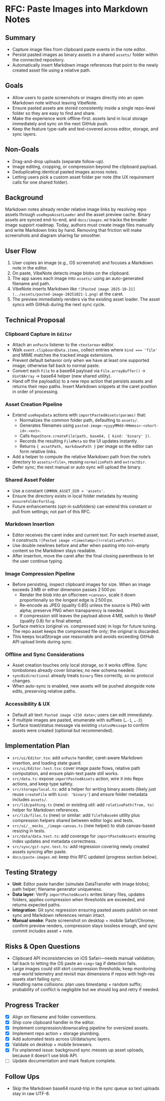 # RFC: Paste Images into Markdown Notes

## Summary

- Capture image files from clipboard paste events in the note editor.
- Persist pasted images as binary assets in a shared `assets/` folder within the connected repository.
- Automatically insert Markdown image references that point to the newly created asset file using a relative path.

## Goals

- Allow users to paste screenshots or images directly into an open Markdown note without leaving VibeNote.
- Ensure pasted assets are stored consistently inside a single repo-level folder so they are easy to find and share.
- Make the experience work offline-first: assets land in local storage immediately and sync on the next GitHub push.
- Keep the feature type-safe and test-covered across editor, storage, and sync layers.

## Non-Goals

- Drag-and-drop uploads (separate follow-up).
- Image editing, cropping, or compression beyond the clipboard payload.
- Deduplicating identical pasted images across notes.
- Letting users pick a custom asset folder per note (the UX requirement calls for one shared folder).

## Background

Markdown notes already render relative image links by resolving repo assets through `useRepoAssetLoader` and the asset preview cache. Binary assets are synced end-to-end, and `docs/images.md` tracks the broader image support roadmap. Today, authors must create image files manually and write Markdown links by hand. Removing that friction will make screenshots and diagram sharing far smoother.

## User Flow

1. User copies an image (e.g., OS screenshot) and focuses a Markdown note in the editor.
2. On paste, VibeNote detects image blobs on the clipboard.
3. The app saves each image into `assets/` using an auto-generated filename and path.
4. VibeNote inserts Markdown like `![Pasted image 2025-10-21](../assets/pasted-image-20251021-1.png)` at the caret.
5. The preview immediately renders via the existing asset loader. The asset syncs with GitHub during the next sync cycle.

## Technical Proposal

### Clipboard Capture in `Editor`

- Attach an `onPaste` listener to the `<textarea>` editor.
- Walk `event.clipboardData.items`, collect entries where `kind === 'file'` and MIME matches the tracked image extensions.
- Prevent default behavior only when we have at least one supported image; otherwise fall back to normal paste.
- Convert each `File` to a base64 payload via `File.arrayBuffer()` → `Uint8Array` → base64 helper (new shared utility).
- Hand off the payload(s) to a new repo action that persists assets and returns their repo paths. Insert Markdown snippets at the caret position in order of processing.

### Asset Creation Pipeline

- Extend `useRepoData` actions with `importPastedAssets(params)` that:
  - Normalizes the common folder path, defaulting to `assets/`.
  - Generates filenames using `pasted-image-<yyyyMMdd-HHmmss>-<short-id>.<ext>`.
  - Calls `RepoStore.createFile(path, base64, { kind: 'binary' })`.
  - Records the resulting `FileMeta` so the UI updates instantly.
  - Returns `{ assetPath, markdownPath }` per image so the editor can form relative links.
- Add a helper to compute the relative Markdown path from the note’s directory to `assets/<file>`, reusing `normalizePath` and `extractDir`.
- Defer sync; the next manual or auto sync will upload the binary.

### Shared Asset Folder

- Use a constant `COMMON_ASSET_DIR = 'assets'`.
- Ensure the directory exists in local folder metadata by reusing `ensureFolderForSlug`.
- Future enhancements (opt-in subfolders) can extend this constant or pull from settings; not part of this RFC.

### Markdown Insertion

- Editor receives the caret index and current text. For each inserted asset, it constructs `![Pasted image <timestamp>](<relativePath>)`.
- Use double newlines before and after when pasting into non-empty content so the Markdown stays readable.
- After insertion, move the caret after the final closing parenthesis to let the user continue typing.

### Image Compression Pipeline

- Before persisting, inspect clipboard images for size. When an image exceeds 3 MB or either dimension passes 2 500 px:
  - Render the blob into an offscreen `<canvas>`, scale it down proportionally so the longest edge is 2 500 px.
  - Re-encode as JPEG (quality 0.85) unless the source is PNG with alpha; preserve PNG when transparency is needed.
  - If compression still leaves the payload above 4 MB, switch to WebP (quality 0.8) for a final attempt.
- Surface metrics (original vs. compressed size) in logs for future tuning. The repo asset keeps the compressed file only; the original is discarded.
- This keeps localStorage use reasonable and avoids exceeding GitHub API upload limits during sync.

### Offline and Sync Considerations

- Asset creation touches only local storage, so it works offline. Sync tombstones already cover binaries; no new schema needed.
- `syncBidirectional` already treats `binary` files correctly, so no protocol changes.
- When auto-sync is enabled, new assets will be pushed alongside note edits, preserving relative paths.

### Accessibility & UX

- Default alt text: `Pasted image <ISO date>`; users can edit immediately.
- If multiple images are pasted, enumerate with suffixes (`…-1`, `…-2`).
- Surface toast/status message via existing `statusMessage` to confirm assets were created (optional but recommended).

## Implementation Plan

- `src/ui/Editor.tsx`: add `onPaste` handler, caret-aware Markdown insertion, and loading state guard.
- `src/ui/Editor.test.tsx`: cover image paste flows, relative path computation, and ensure plain-text paste still works.
- `src/data.ts`: expose `importPastedAssets` action, wire it into Repo actions, and keep type safety.
- `src/storage/local.ts`: add a helper for writing binary assets (likely just reuse `createFile` with `kind: 'binary'`) and ensure folder metadata includes `assets/`.
- `src/lib/pathing.ts` (new) or existing util: add `relativePath(from, to)` helper for Markdown references.
- `src/lib/files.ts` (new) or similar: add `fileToBase64` utility plus compression helpers shared between editor logic and tests.
- `src/ui/__mocks__/image-canvas.ts` (new helper) to stub canvas-based resizing in tests.
- `src/data/data.test.ts`: add coverage for `importPastedAssets` ensuring index updates and metadata correctness.
- `src/sync/git-sync.test.ts`: add regression covering newly created assets syncing after paste.
- `docs/paste-images.md`: keep this RFC updated (progress section below).

## Testing Strategy

- **Unit**: Editor paste handler (simulate DataTransfer with image blobs); path helper; filename generator uniqueness.
- **Data layer**: Verify `importPastedAssets` writes binary files, updates folders, applies compression when thresholds are exceeded, and returns expected paths.
- **Integration**: Git sync regression ensuring pasted assets publish on next sync and Markdown references remain intact.
- **Manual smoke**: Paste screenshot on desktop + mobile Safari/Chrome; confirm preview renders, compression stays lossless enough, and sync commit includes asset + note.

## Risks & Open Questions

- Clipboard API inconsistencies on iOS Safari—needs manual validation; fall back to letting the OS paste an `<img>` tag if detection fails.
- Large images could still skirt compression thresholds; keep monitoring real-world telemetry and revisit max dimensions if repos with high-res assets start failing sync.
- Handling name collisions: plan uses timestamp + random suffix; probability of conflict is negligible but we should log and retry if needed.

## Progress Tracker

- [x] Align on filename and folder conventions.
- [x] Ship core clipboard handler in the editor.
- [x] Implement compression/downscaling pipeline for oversized assets.
- [x] Implement repo action + storage plumbing.
- [x] Add automated tests across UI/data/sync layers.
- [x] Validate on desktop + mobile browsers.
- [x] Fix unplanned issue: background sync messes up asset uploads, because it doesn't use blob API.
- [ ] Update documentation and mark feature complete.

## Follow Ups

- Skip the Markdown base64 round-trip in the sync queue so text uploads stay in raw UTF-8.
